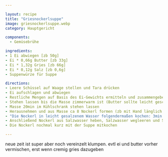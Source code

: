 ```yaml
---

layout: recipe
title: "Griesnockerlsuppe"
image: griesnockerlsuppe.webp
category: Hauptgericht

components:
  - Gemüsebrühe

ingredients:
- 1 Ei abwiegen [zb 50g]
- Ei * 0,66g Butter [zb 33g]
- Ei * 1,32g Gries [zb 66g]
- Ei * 0,12g Salz [zb 0,6g]
- Suppenwürze für Suppe

directions:
- Leere Schüssel auf Waage stellen und Tara drücken
- Ei aufschlagen und abwiegen
- Restliche Mengen auf Basis des Ei-Gewichts ermitteln und zusammengeben
- Stehen lassen bis die Masse zimmerwarm ist (Butter sollte leicht geschmolzen sein)
- Masse 20min im Kühlschrank stehen lassen
- Herausnehmen und aus Masse ca 8 Nockerl formen (zb mit Hand länglich rollen)
- "Die Nockerl in leicht gesalzenem Wasser folgendermaßen kochen: 3min mit Deckel (wallend Stufe 8), danach 10min Stufe 6 Deckel schräg, danach mindestens 10min abgedreht ziehen lassen)"
- Anschließend Nockerl aus Salzwasser heben, Salzwasser wegleeren und Suppe aufstellen
- Die Nockerl nochmal kurz mit der Suppe mitkochen

---
```


neue zeit ist super aber noch vereinzelt klumpen. evtl ei und butter vorher vermischen, erst wenn cremig gries dazugeben